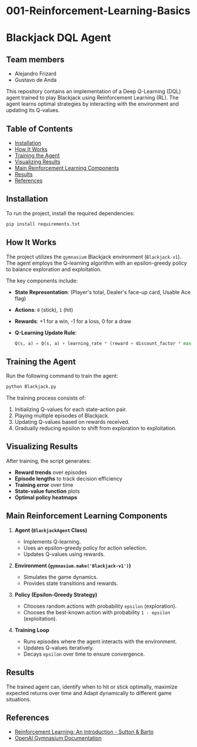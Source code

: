 # 001-Reinforcement-Learning-Basics
# Blackjack DQL Agent

## Team members
- Alejandro Frizard
- Gustavo de Anda

This repository contains an implementation of a Deep Q-Learning (DQL) agent trained to play Blackjack using Reinforcement Learning (RL). The agent learns optimal strategies by interacting with the environment and updating its Q-values.

## Table of Contents
- [Installation](#installation)
- [How It Works](#how-it-works)
- [Training the Agent](#training-the-agent)
- [Visualizing Results](#visualizing-results)
- [Main Reinforcement Learning Components](#main-reinforcement-learning-components)
- [Results](#results)
- [References](#references)

## Installation

To run the project, install the required dependencies:

```bash
pip install requirements.txt
```

## How It Works

The project utilizes the `gymnasium` Blackjack environment (`Blackjack-v1`). The agent employs the Q-learning algorithm with an epsilon-greedy policy to balance exploration and exploitation.

The key components include:
- **State Representation**: (Player's total, Dealer's face-up card, Usable Ace flag)
- **Actions**: `0` (stick), `1` (hit)
- **Rewards**: +1 for a win, -1 for a loss, 0 for a draw
- **Q-Learning Update Rule**:
  
  ```python
  Q(s, a) = Q(s, a) + learning_rate * (reward + discount_factor * max(Q(s', a')) - Q(s, a))
  ```

## Training the Agent

Run the following command to train the agent:

```bash
python Blackjack.py
```

The training process consists of:
1. Initializing Q-values for each state-action pair.
2. Playing multiple episodes of Blackjack.
3. Updating Q-values based on rewards received.
4. Gradually reducing epsilon to shift from exploration to exploitation.

## Visualizing Results

After training, the script generates:
- **Reward trends** over episodes
- **Episode lengths** to track decision efficiency
- **Training error** over time
- **State-value function** plots
- **Optimal policy heatmaps**

## Main Reinforcement Learning Components

1. **Agent (`BlackjackAgent` Class)**
   - Implements Q-learning.
   - Uses an epsilon-greedy policy for action selection.
   - Updates Q-values using rewards.

2. **Environment (`gymnasium.make('Blackjack-v1')`)**
   - Simulates the game dynamics.
   - Provides state transitions and rewards.

3. **Policy (Epsilon-Greedy Strategy)**
   - Chooses random actions with probability `epsilon` (exploration).
   - Chooses the best-known action with probability `1 - epsilon` (exploitation).

4. **Training Loop**
   - Runs episodes where the agent interacts with the environment.
   - Updates Q-values iteratively.
   - Decays `epsilon` over time to ensure convergence.

## Results

The trained agent can, identify when to hit or stick optimally, maximize expected returns over time and Adapt dynamically to different game situations.


## References
- [Reinforcement Learning: An Introduction - Sutton & Barto](http://incompleteideas.net/book/RLbook2020.pdf)
- [OpenAI Gymnasium Documentation](https://www.gymlibrary.dev/)

